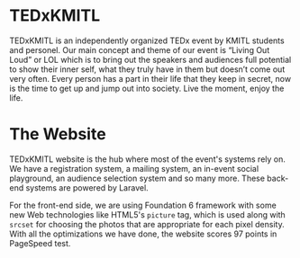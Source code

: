 # TEDxKMITL

TEDxKMITL is an independently organized TEDx event by KMITL students and personel. Our main concept and theme of our event is “Living Out Loud” or LOL which is to bring out the speakers and audiences full potential to show their inner self, what they truly have in them but doesn’t come out very often. Every person has a part in their life that they keep in secret, now is the time to get up and jump out into society. Live the moment, enjoy the life.

# The Website

TEDxKMITL website is the hub where most of the event's systems rely on. We have a registration system, a mailing system, an in-event social playground, an audience selection system and so many more. These back-end systems are powered by Laravel.

For the front-end side, we are using Foundation 6 framework with some new Web technologies like HTML5's `picture` tag, which is used along with `srcset` for choosing the photos that are appropriate for each pixel density. With all the optimizations we have done, the website scores 97 points in PageSpeed test.
